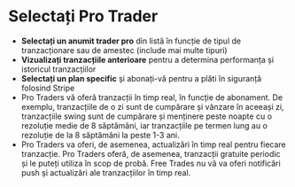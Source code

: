 # **Selectați Pro Trader**
- **Selectați un anumit trader pro** din listă în funcție de tipul de tranzacționare sau de amestec (include mai multe tipuri)
- **Vizualizați tranzacțiile anterioare** pentru a determina performanța și istoricul tranzacțiilor
- **Selectați un plan specific** și abonați-vă pentru a plăti în siguranță folosind Stripe
- Pro Traders vă oferă tranzacții în timp real, în funcție de abonament. De exemplu, tranzacțiile de o zi sunt de cumpărare și vânzare în aceeași zi, tranzacțiile swing sunt de cumpărare și menținere peste noapte cu o rezoluție medie de 8 săptămâni, iar tranzacțiile pe termen lung au o rezoluție de la 8 săptămâni la peste 1-3 ani.
- Pro Traders va oferi, de asemenea, actualizări în timp real pentru fiecare tranzacție. Pro Traders oferă, de asemenea, tranzacții gratuite periodic și le puteți utiliza în scop de probă. Free Trades nu vă va oferi notificări push și actualizări ale tranzacțiilor în timp real.

